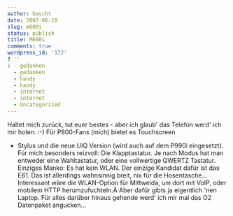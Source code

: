 ```yaml
---
author: bascht
date: 2007-06-10
slug: m600i
status: publish
title: M600i
comments: true
wordpress_id: '172'
? ''
: - gedanken
  - gedanken
  - handy
  - handy
  - internet
  - internet
  - Uncategorized
---
```


Haltet mich zurück, tut euer bestes - aber ich glaub' das Telefon
werd' ich mir holen. :-) Für P800-Fans (mich) bietet es Touchscreen
+ Stylus und die neue UIQ Version (wird auch auf dem P990i
eingesetzt). Für mich besonders reizvoll: Die Klapptastatur. Je
nach Modus hat man entweder eine Wahltastatur, oder eine
vollwertige QWERTZ Tastatur. Einziges Manko: Es hat kein WLAN. Der
einzige Kandidat dafür ist das E61. Das ist allerdings wahnsinnig
breit, nix für die Hosentasche... Interessant wäre die WLAN-Option
für Mittweida, um dort mit VoIP, oder mobilem HTTP
herumzufuchteln.Â Aber dafür gibts ja eigentlich 'nen Laptop. Für
alles darüber hinaus gehende werd' ich mir mal das O2 Datenpaket
angucken...


